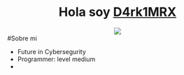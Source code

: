 <div align="center">
  <strong><h1 align="center">Hola soy <a href="">D4rk1MRX</a></h1></b></strong>
</div>

<div align="center">
<img src="https://i.imgur.com/QJ5XNAW.gif">
</div>
#Sobre mi

- Future in Cybersegurity
- Programmer: level medium
- 
